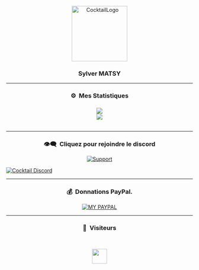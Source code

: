 <p align="center">
  <img width="150px" src="https://i.imgur.com/r07H3Mu.png" align="center" alt="CocktailLogo" />
</p>

### <p align="center">Sylver MATSY</p>

-----

### <p align="center">⚙️ &nbsp;Mes Statistiques</p>

### <p align="center"></p>

<p align="center">
  <img
    src="https://github-readme-stats.vercel.app/api/top-langs/?username=sylvermatsy&layout=compact&theme=github_dark&hide_border=true"
  />
  <br>
  <img
    src="https://github-readme-stats.vercel.app/api?username=sylvermatsy&count_private=true&include_all_commits=true&show_icons=true&theme=github_dark&hide_title=true&hide_border=true"
  />
  <br><br>
</p>

-----

### <p align="center">👁️‍🗨️ &nbsp;Cliquez pour rejoindre le discord</p>

<p align="center">
<a href="https://discord.gg/cocktaildev">
    <img
      alt="Support"
      src="https://img.shields.io/badge/discord-5865F2?logo=discord&logoColor=white&style=for-the-badge"
    />
  </a>
</p>

[![Cocktail Discord](https://discordapp.com/api/guilds/786670914439610408/widget.png?style=banner4)](https://discord.gg/cocktaildev)

-----

### <p align="center">💰 &nbsp;Donnations PayPal.</p>

<p align="center">
<a href="https://www.paypal.me/symatsy">
    <img
      alt="MY PAYPAL"
      src="https://ionicabizau.github.io/badges/paypal.svg"
    />
  </a>
</p>

-----

### <p align="center">👀 &nbsp;Visiteurs</p>
<br>

<p align="center">
  <img height="40em" src="https://profile-counter.glitch.me/sylvermatsy/count.svg" />
</p>

<!--
- [![paypal.me/symatsy](https://ionicabizau.github.io/badges/paypal.svg)](https://www.paypal.me/symatsy)
-->
